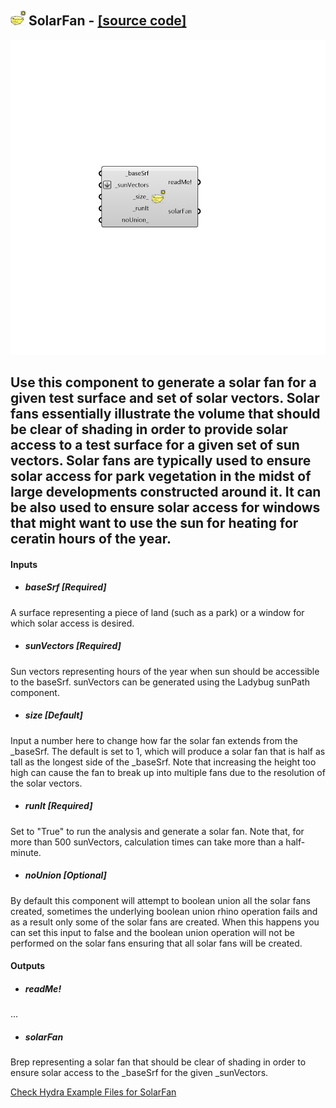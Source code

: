 ## ![](../../images/icons/SolarFan.png) SolarFan - [[source code]](https://github.com/ladybug-tools/ladybug-legacy/tree/master/src/Ladybug_SolarFan.py)

![](../../images/components/SolarFan.png)

Use this component to generate a solar fan for a given test surface and set of solar vectors.  Solar fans essentially illustrate the volume that should be clear of shading in order to provide solar access to a test surface for a given set of sun vectors.
 Solar fans are typically used to ensure solar access for park vegetation in the midst of large developments constructed around it.  It can be also used to ensure solar access for windows that might want to use the sun for heating for ceratin hours of the year.
 -
 

#### Inputs
* ##### baseSrf [Required]
A surface representing a piece of land (such as a park) or a window for which solar access is desired.
* ##### sunVectors [Required]
Sun vectors representing hours of the year when sun should be accessible to the baseSrf. sunVectors can be generated using the Ladybug sunPath component.
* ##### size [Default]
Input a number here to change how far the solar fan extends from the _baseSrf.  The default is set to 1, which will produce a solar fan that is half as tall as the longest side of the _baseSrf. Note that increasing the height too high can cause the fan to break up into multiple fans due to the resolution of the solar vectors.
* ##### runIt [Required]
Set to "True" to run the analysis and generate a solar fan. Note that, for more than 500 sunVectors, calculation times can take more than a half-minute.
* ##### noUnion [Optional]
By default this component will attempt to boolean union all the solar fans created, sometimes the underlying boolean union rhino operation fails and as a result only some of the solar fans are created.
 When this happens you can set this input to false and the boolean union operation will not be performed on the solar fans ensuring that all solar fans will be created.

#### Outputs
* ##### readMe!
...
* ##### solarFan
Brep representing a solar fan that should be clear of shading in order to ensure solar access to the _baseSrf for the given _sunVectors.


[Check Hydra Example Files for SolarFan](https://hydrashare.github.io/hydra/index.html?keywords=Ladybug_SolarFan)